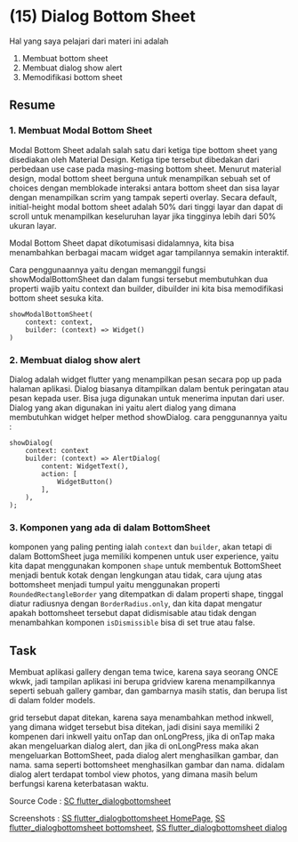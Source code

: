 # (15) Dialog Bottom Sheet

Hal yang saya pelajari dari materi ini adalah
1. Membuat bottom sheet
2. Membuat dialog show alert
3. Memodifikasi bottom sheet

## Resume

### 1. Membuat Modal Bottom Sheet

Modal Bottom Sheet adalah salah satu dari ketiga tipe bottom sheet yang disediakan oleh Material Design. Ketiga tipe tersebut dibedakan dari perbedaan use case pada masing-masing bottom sheet. Menurut material design, modal bottom sheet berguna untuk menampilkan sebuah set of choices dengan memblokade interaksi antara bottom sheet dan sisa layar dengan menampilkan scrim yang tampak seperti overlay. Secara default, initial-height modal bottom sheet adalah 50% dari tinggi layar dan dapat di scroll untuk menampilkan keseluruhan layar jika tingginya lebih dari 50% ukuran layar. 

Modal Bottom Sheet dapat dikotumisasi didalamnya, kita bisa menambahkan berbagai macam widget agar tampilannya semakin interaktif.

Cara penggunaannya yaitu dengan memanggil fungsi showModalBottomSheet dan dalam fungsi tersebut membutuhkan dua properti wajib yaitu context dan builder, dibuilder ini kita bisa memodifikasi bottom sheet sesuka kita.

```
showModalBottomSheet(
    context: context,
    builder: (context) => Widget()
)
```

### 2. Membuat dialog show alert

Dialog adalah widget flutter yang menampilkan pesan secara pop up pada halaman aplikasi. Dialog biasanya ditampilkan dalam bentuk peringatan atau pesan kepada user. Bisa juga digunakan untuk menerima inputan dari user. Dialog yang akan digunakan ini yaitu alert dialog yang dimana membutuhkan widget helper method showDialog. cara penggunannya yaitu :

```
showDialog(
    context: context
    builder: (context) => AlertDialog(
        content: WidgetText(),
        action: [
            WidgetButton()
        ],
    ),
);
```

### 3. Komponen yang ada di dalam BottomSheet

komponen yang paling penting ialah `context` dan `builder`, akan tetapi di dalam BottomSheet juga memiliki kompenen untuk user experience, yaitu kita dapat menggunakan komponen `shape` untuk membentuk BottomSheet menjadi bentuk kotak dengan lengkungan atau tidak, cara ujung atas bottomsheet menjadi tumpul yaitu menggunakan properti `RoundedRectangleBorder` yang ditempatkan di dalam properti shape, tinggal diatur radiusnya dengan `BorderRadius.only`, dan kita dapat mengatur apakah bottomsheet tersebut dapat didismisable atau tidak dengan menambahkan komponen `isDismissible` bisa di set true atau false.

## Task

Membuat aplikasi gallery dengan tema twice, karena saya seorang ONCE wkwk, jadi tampilan aplikasi ini berupa gridview karena menampilkannya seperti sebuah gallery gambar, dan gambarnya masih statis, dan berupa list di dalam folder models.

grid tersebut dapat ditekan, karena saya menambahkan method inkwell, yang dimana widget tersebut bisa ditekan, jadi disini saya memiliki 2 kompenen dari inkwell yaitu onTap dan onLongPress, jika di onTap maka akan mengeluarkan dialog alert, dan jika di onLongPress maka akan mengeluarkan BottomSheet, pada dialog alert menghasilkan gambar, dan nama. sama seperti bottomsheet menghasilkan gambar dan nama. didalam dialog alert terdapat tombol view photos, yang dimana masih belum berfungsi karena keterbatasan waktu.

Source Code : [SC flutter_dialogbottomsheet](./praktikum/flutter_dialogbottomsheet/)

Screenshots : [SS flutter_dialogbottomsheet HomePage](./screenshots/ss%20homepage.png), [SS flutter_dialogbottomsheet bottomsheet](./screenshots/ss%20bottomsheet.png), [SS flutter_dialogbottomsheet dialog](./screenshots/ss%20dialog.png)